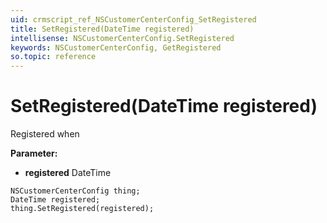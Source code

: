 ```yaml
---
uid: crmscript_ref_NSCustomerCenterConfig_SetRegistered
title: SetRegistered(DateTime registered)
intellisense: NSCustomerCenterConfig.SetRegistered
keywords: NSCustomerCenterConfig, GetRegistered
so.topic: reference
---
```


# SetRegistered(DateTime registered)

Registered when

**Parameter:** 
 - **registered** DateTime

```crmscript
NSCustomerCenterConfig thing;
DateTime registered;
thing.SetRegistered(registered);
```

